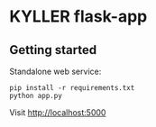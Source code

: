 # KYLLER flask-app


## Getting started
Standalone web service:

```shell
pip install -r requirements.txt
python app.py
```


Visit [http://localhost:5000](http://localhost:5000)

